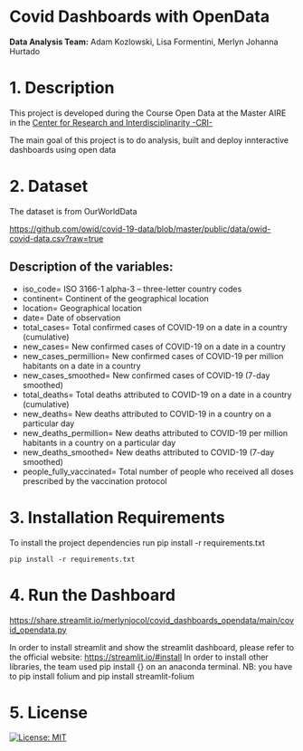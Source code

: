 # Covid Dashboards with OpenData

**Data Analysis Team:** Adam Kozlowski, Lisa Formentini, Merlyn Johanna Hurtado

# 1. Description
This project is developed during the Course Open Data at the Master AIRE in the [Center for Research and Interdisciplinarity -CRI- ](https://cri-paris.org/en)

The main goal of this project is to do analysis,  built and deploy innteractive dashboards using open data 

# 2. Dataset 
 The dataset  is from OurWorldData 
 
 https://github.com/owid/covid-19-data/blob/master/public/data/owid-covid-data.csv?raw=true
 

 ## Description of the variables:

- iso_code= ISO 3166-1 alpha-3 – three-letter country codes
- continent= Continent of the geographical location
- location=	Geographical location
- date=	Date of observation
- total_cases= Total confirmed cases of COVID-19 on a date in a country (cumulative)
- new_cases= New confirmed cases of COVID-19 on a date in a country 
- new_cases_permillion= New confirmed cases of COVID-19 per million habitants on a date in a country 
- new_cases_smoothed= New confirmed cases of COVID-19 (7-day smoothed)
- total_deaths= Total deaths attributed to COVID-19 on a date in a country (cumulative)
- new_deaths= New deaths attributed to COVID-19 in a country on a particular day 
- new_deaths_permillion= New deaths attributed to COVID-19 per million habitants in a country on a particular day
- new_deaths_smoothed= New deaths attributed to COVID-19 (7-day smoothed)
- people_fully_vaccinated= Total number of people who received all doses prescribed by the vaccination protocol

# 3. Installation Requirements

To install the project dependencies run pip install -r requirements.txt
```
pip install -r requirements.txt
```

# 4. Run the Dashboard

https://share.streamlit.io/merlynjocol/covid_dashboards_opendata/main/covid_opendata.py

In order to install streamlit and show the streamlit dashboard, please refer to the official website: https://streamlit.io/#install
In order to install other libraries, the team used pip install {} on an anaconda terminal. 
NB: you have to pip install folium and pip install streamlit-folium

# 5. License

[![License: MIT](https://img.shields.io/badge/License-MIT-yellow.svg)](https://opensource.org/licenses/MIT)

